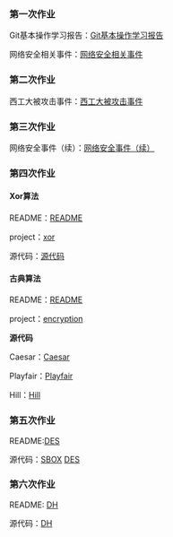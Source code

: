 ### 第一次作业

Git基本操作学习报告：[Git基本操作学习报告](Git基本操作学习报告.txt)

网络安全相关事件：[网络安全相关事件](网络安全相关事件.txt )



### 第二次作业

西工大被攻击事件：[西工大被攻击事件](西工大被攻击事件.md)



### 第三次作业

网络安全事件（续）：[网络安全事件（续）](网络安全事件（续）.md)



### 第四次作业

#### Xor算法

README：[README](Xor/README.md )

project：[xor](Xor)

源代码：[源代码](Xor/src/Xor/Xor.java)



#### 古典算法

README：[README](encryption/README.md )

project：[encryption](encryption)

**源代码**

Caesar：[Caesar](encryption/src/encryption/Caesar.java )

Playfair：[Playfair](encryption/src/encryption/Playfair.java )

Hill：[Hill](encryption/src/encryption/Hill.java)



### 第五次作业

README:[DES](DES/README.md)

源代码：[SBOX](DES/src/lesson/SBOX.java)     [DES](DES/src/lesson/DES.java)



### 第六次作业

README: [DH](DH/README.md)

源代码：[DH](DH/src/DH/DH.java)